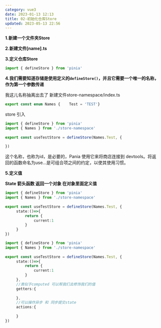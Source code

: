 ```yaml
---
category: vue3
date: 2023-01-13 12:13
title: 02-初始化仓库Store
updated: 2023-05-13 22:56
---
```


**1.新建一个文件夹Store**

**2.新建文件[name].ts**

**3.定义仓库Store**

```typescript
import { defineStore } from 'pinia'
```

**4.我们需要知道存储是使用定义的`defineStore()`，并且它需要一个唯一的名称，作为第一个参数传递**

我这儿名称抽离出去了
新建文件store-namespace/index.ts

```typescript
export const enum Names {    Test = 'TEST'}
```

store 引入

```ts
import { defineStore } from 'pinia'
import { Names } from './store-namespace'
 
export const useTestStore = defineStore(Names.Test, {
 
})
```
这个名称，也称为id，是必要的，Pania 使用它来将商店连接到 devtools。将返回的函数命名为use...是可组合项之间的约定，以使其使用习惯。

**5.定义值**

**State 箭头函数 返回一个对象 在对象里面定义值**

```ts
import { defineStore } from 'pinia'
import { Names } from './store-namespace'
 
export const useTestStore = defineStore(Names.Test, {
     state:()=>{
         return {
             current:1
         }
     }
})
```


```ts
import { defineStore } from 'pinia'
import { Names } from './store-namespace'
 
export const useTestStore = defineStore(Names.Test, {
     state:()=>{
         return {
             current:1
         }
     },
     //类似于computed 可以帮我们去修饰我们的值
     getters:{
 
     },
     //可以操作异步 和 同步提交state
     actions:{
 
     }
})
```